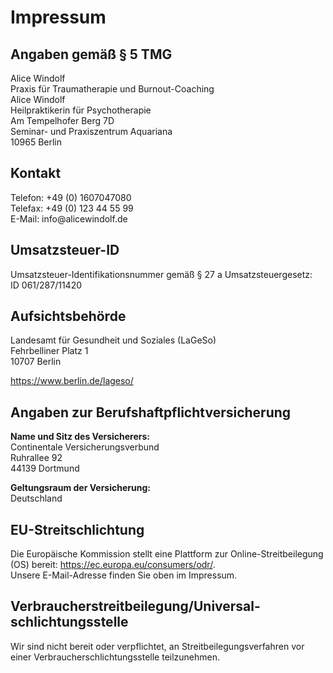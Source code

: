 <h1>Impressum</h1>
<h2>Angaben gem&auml;&szlig; &sect; 5 TMG</h2>
<p>Alice Windolf<br />
Praxis f&uuml;r Traumatherapie und Burnout-Coaching<br />
Alice Windolf<br />
Heilpraktikerin f&uuml;r Psychotherapie<br />
Am Tempelhofer Berg 7D<br />
Seminar- und Praxiszentrum Aquariana<br />
10965 Berlin</p>
<h2>Kontakt</h2>
<p>Telefon: +49 (0) 1607047080<br />
Telefax: +49 (0) 123 44 55 99<br />
E-Mail: info@alicewindolf.de</p>
<h2>Umsatzsteuer-ID</h2>
<p>Umsatzsteuer-Identifikationsnummer gem&auml;&szlig; &sect; 27 a Umsatzsteuergesetz:<br />
ID 061/287/11420</p>
<h2>Aufsichtsbeh&ouml;rde</h2>
<p>Landesamt f&uuml;r Gesundheit und Soziales (LaGeSo)<br />
Fehrbelliner Platz 1<br />
10707 Berlin</p>
<p><a href="https://www.berlin.de/lageso/" target="_blank" rel="noopener
noreferrer">https://www.berlin.de/lageso/</a></p>
<h2>Angaben zur Berufs&shy;haftpflicht&shy;versicherung</h2>
<p><strong>Name und Sitz des Versicherers:</strong><br />
Continentale Versicherungsverbund<br />
Ruhrallee 92<br />
44139 Dortmund</p>
<p><strong>Geltungsraum der Versicherung:</strong><br />Deutschland</p>
<h2>EU-Streitschlichtung</h2>
<p>Die Europ&auml;ische Kommission stellt eine Plattform zur Online-Streitbeilegung (OS) bereit: <a
href="https://ec.europa.eu/consumers/odr/" target="_blank" rel="noopener
noreferrer">https://ec.europa.eu/consumers/odr/</a>.<br /> Unsere E-Mail-Adresse finden Sie oben im
Impressum.</p>
<h2>Verbraucher&shy;streit&shy;beilegung/Universal&shy;schlichtungs&shy;stelle</h2>
<p>Wir sind nicht bereit oder verpflichtet, an Streitbeilegungsverfahren vor einer Verbraucherschlichtungsstelle
teilzunehmen.</p>
